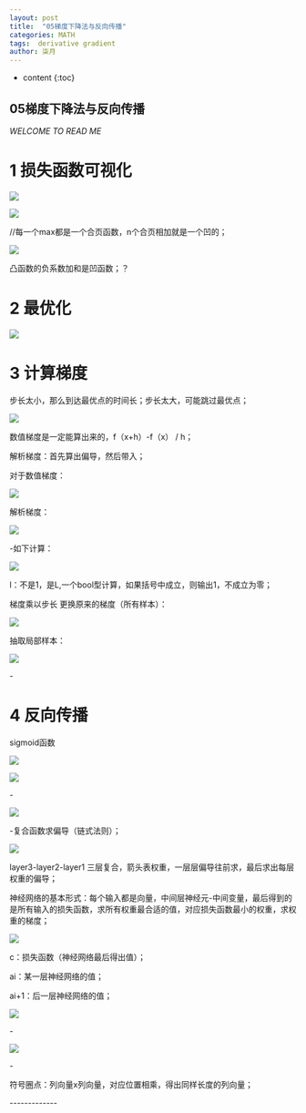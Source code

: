 ```yaml
---
layout: post
title:  "05梯度下降法与反向传播"
categories: MATH
tags:  derivative gradient
author: 柒月
---
```


* content
{:toc}
## 05梯度下降法与反向传播 ##
*WELCOME TO READ ME*

# 1 损失函数可视化 #

![](https://raw.githubusercontent.com/iqiy/Mat-Lib/master/e680ed15fd7940c064f9afff75b9f1c8.png)

![](https://raw.githubusercontent.com/iqiy/Mat-Lib/master/c4efde7933c859af65a0108158aa5a1c.png)

//每一个max都是一个合页函数，n个合页相加就是一个凹的；

![](https://raw.githubusercontent.com/iqiy/Mat-Lib/master/b7e9b5485fb94d68ff47a19ce2d23fc3.png)

凸函数的负系数加和是凹函数；？

# 2 最优化 #

![](https://raw.githubusercontent.com/iqiy/Mat-Lib/master/56e15fcc5ea9e9a81428f56f20ae7478.png)

# 3 计算梯度 #

步长太小，那么到达最优点的时间长；步长太大，可能跳过最优点；

![](https://raw.githubusercontent.com/iqiy/Mat-Lib/master/4ce47b6a5e49d038884261222cc88958.png)

数值梯度是一定能算出来的，f（x+h）-f（x） / h；

解析梯度：首先算出偏导，然后带入；

对于数值梯度：

![](https://raw.githubusercontent.com/iqiy/Mat-Lib/master/9e3190a1e3c42e40380611190350ce5d.png)

解析梯度：

![](https://raw.githubusercontent.com/iqiy/Mat-Lib/master/02360ae39b099ccfb1d1848656f5d1e2.png)

\-如下计算：

![](https://raw.githubusercontent.com/iqiy/Mat-Lib/master/6742ce76c6d7240af5d98db94496da51.png)

l：不是1，是L,一个bool型计算，如果括号中成立，则输出1，不成立为零；

梯度乘以步长 更换原来的梯度（所有样本）：

![](https://raw.githubusercontent.com/iqiy/Mat-Lib/master/0e68ae7bfa36a1540bbfbbb47c47e0df.png)

抽取局部样本：

![](https://raw.githubusercontent.com/iqiy/Mat-Lib/master/e225dc4cedfc3335b741d64c20e35876.png)

\-

# 4 反向传播 #

sigmoid函数

![](https://raw.githubusercontent.com/iqiy/Mat-Lib/master/4e3ad3c60d1759ca05601f0339b4cc16.png)

![](https://raw.githubusercontent.com/iqiy/Mat-Lib/master/1ff60d88a80be39f9bcd82048d52e732.png)

\-

![](https://raw.githubusercontent.com/iqiy/Mat-Lib/master/fce2b5e6f717d0eabd4ff7c36c230d2c.png)

\-复合函数求偏导（链式法则）；

![](https://raw.githubusercontent.com/iqiy/Mat-Lib/master/25588a510338e1de486f5144294ee7aa.png)

layer3-layer2-layer1
三层复合，箭头表权重，一层层偏导往前求，最后求出每层权重的偏导；

神经网络的基本形式：每个输入都是向量，中间层神经元-中间变量，最后得到的是所有输入的损失函数，求所有权重最合适的值，对应损失函数最小的权重，求权重的梯度；

![](https://raw.githubusercontent.com/iqiy/Mat-Lib/master/69fce8e1b9b4d4e68bc7a59bf106e40a.png)

c：损失函数（神经网络最后得出值）；

ai：某一层神经网络的值；

ai+1：后一层神经网络的值；

![](https://raw.githubusercontent.com/iqiy/Mat-Lib/master/83d7603bde92f292e36333dca9a38e7d.png)

\-

![](https://raw.githubusercontent.com/iqiy/Mat-Lib/master/07efecd4aa8b71b808fef332724a0262.png)

\-

符号圈点：列向量x列向量，对应位置相乘，得出同样长度的列向量；

\-------------
